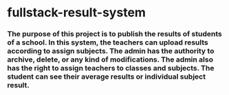 # fullstack-result-system
### The purpose of this project is to publish the results of students of a school. In this system, the teachers can upload results according to assign subjects. The admin has the authority to archive, delete, or any kind of modifications. The admin also has the right to assign teachers to classes and subjects. The student can see their average results or individual subject result.  
